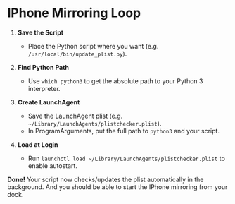 # IPhone Mirroring Loop

1. **Save the Script**
   - Place the Python script where you want (e.g. `/usr/local/bin/update_plist.py`).

2. **Find Python Path**
   - Use `which python3` to get the absolute path to your Python 3 interpreter.

3. **Create LaunchAgent**
   - Save the LaunchAgent plist (e.g. `~/Library/LaunchAgents/plistchecker.plist`).
   - In ProgramArguments, put the full path to `python3` and your script.

4. **Load at Login**
   - Run `launchctl load ~/Library/LaunchAgents/plistchecker.plist` to enable autostart.

**Done!** Your script now checks/updates the plist automatically in the background. And you should be able to start the IPhone mirroring from your dock.
